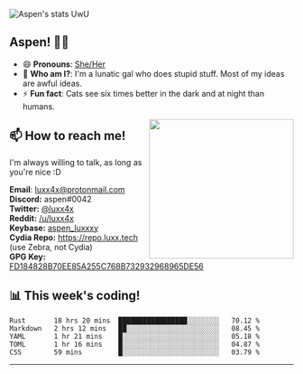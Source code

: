 ![Aspen's stats UwU](https://github-readme-stats.vercel.app/api?username=aspenluxxxy&show_icons=true&theme=onedark)

## Aspen! 🏳️‍⚧️

 - 😄 **Pronouns**: [She/Her](https://www.mypronouns.org/she-her)
 - 👩 **Who am I?**: I'm a lunatic gal who does stupid stuff. Most of my ideas are awful ideas.  
 - ⚡ **Fun fact**: <!--START_SECTION:catfact-->Cats see six times better in the dark and at night than humans.<!--END_SECTION:catfact-->
 
<img align="right" src="https://raw.githubusercontent.com/aspenluxxxy/aspenluxxxy/master/crab.jpg" width="256px" height="247px" />  

## 📫 How to reach me!
I'm always willing to talk, as long as you're nice :D

**Email**: luxx4x@protonmail.com  
**Discord:** aspen#0042  
**Twitter:** [@luxx4x](https://twitter.com/luxx4x)  
**Reddit:** [/u/luxx4x](https://reddit.com/user/luxx4x/)  
**Keybase:** [aspen_luxxxy](https://keybase.io/aspen_luxxxy)  
**Cydia Repo:** https://repo.luxx.tech (use Zebra, not Cydia)  
**GPG Key:** [FD184828B70EE85A255C768B732932968965DE56](https://aspenuwu.me/aspen-public.asc)

## 📊 **This week's coding!**
<!--START_SECTION:waka-->
```text
Rust       18 hrs 20 mins  █████████████████░░░░░░░░   70.12 % 
Markdown   2 hrs 12 mins   ██░░░░░░░░░░░░░░░░░░░░░░░   08.45 % 
YAML       1 hr 21 mins    █░░░░░░░░░░░░░░░░░░░░░░░░   05.18 % 
TOML       1 hr 16 mins    █░░░░░░░░░░░░░░░░░░░░░░░░   04.87 % 
CSS        59 mins         █░░░░░░░░░░░░░░░░░░░░░░░░   03.79 %
```
<!--END_SECTION:waka-->

-------
